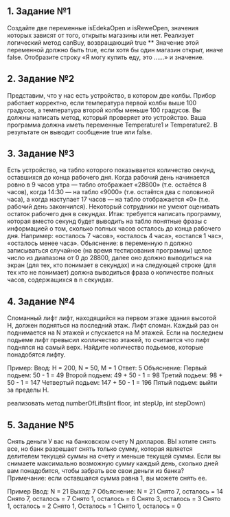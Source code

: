 ## 1. Задание №1

Создайте две переменные isEdekaOpen и isReweOpen, значения которых зависят от того, открыты магазины или нет. 
Реализует логический метод canBuy, возвращающий true
** Значение этой переменной должно быть true, если хотя бы один магазин открыт, иначе false. 
Отобразите строку «Я могу купить еду, это ……» и значение.

## 2. Задание №2
Представим, что у нас есть устройство, в котором две колбы. 
Прибор работает корректно, если температура первой колбы выше 100 градусов, 
а температура второй колбы меньше 100 градусов. 
Вы должны написать метод, который проверяет это устройство. 
Ваша программа должна иметь переменные Temperature1 и Temperature2. 
В результате он выводит сообщение true или false.


## 3. Задание №3
Есть устройство, на табло которого показывается количество секунд, оставшихся до конца рабочего дня. 
Когда рабочий день начинается ровно в 9 часов утра — табло отображает «28800» (т.е. остаётся 8 часов), 
когда 14:30 — на табло «9000» (т.е. остаётся два с половиной часа), а когда наступает 17 часов — на табло отображается «0» (т.е. рабочий день закончился).
Некоторый сотрудники не умеют оценивать остаток рабочего дня в секундах.
Итак: требуется написать программу, которая вместо секунд будет выводить на табло понятные фразы с информацией о том, сколько полных часов осталось до конца рабочего дня.
Например: «осталось 7 часов», «осталось 4 часа», «остался 1 час», «осталось менее часа».
Обьяснение: в переменную n должно записываться случайное (на время тестирования программы) целое число из диапазона от 0 до 28800, далее оно должно выводиться на экран (для тех, кто понимает в секундах) и на следующей строке (для тех кто не понимает) должна выводиться фраза о количестве полных часов, содержащихся в n секундах.

## 4. Задание №4
Сломанный лифт
лифт, находящийся на первом этаже здания высотой H, должен подняться на последний этаж. Лифт сломан. Каждый раз он поднимается на N этажей и спускается на M этажей. Если на последнем подьеме лифт превысил колличество этажей, то считается что лифт поднялся на самый верх. Найдите количество подьемов, которые понадобятся лифту.

Пример:
Ввод:
H = 200, N = 50, M = 1
Ответ: 5
Объяснение:
Первый подьем: 50 - 1 = 49
Второй подьем: 49 + 50 - 1 = 98
Третий подьем: 98 + 50 - 1 = 147
Четвертый подьем: 147 + 50 - 1 = 196
Пятый подьем: выйти за пределы H.

реализовать метод numberOfLifts(int floor, int stepUp, int stepDown)

## 5. Задание №5
Снять деньги
У вас на банковском счету N долларов. ВЫ хотите снять все, но банк разрешает снять только сумму, которая является делителем текущей суммы на счету и меньше текущей суммы.
Если вы снимаете максимально возможную сумму каждый день, сколько дней вам понадобится, чтобы забрать все свои деньги из банка?
Примечание: если оставшаяся сумма равна 1, вы можете снять ее.

Пример
Ввод:  N = 21
Выход:  7
Объяснение:  N = 21
Снято 7, осталось = 14
Снято 7, осталось = 7
Снято 1, осталось = 6
Снято 3, осталось = 3
Снято 1, осталось = 2
Снято 1, Осталось = 1
Снято 1, осталось = 0
